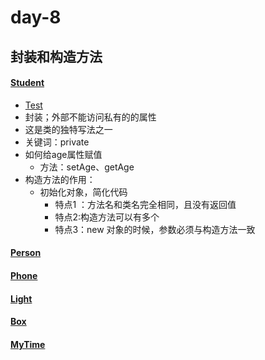 # day-8
## 封装和构造方法
#### [Student](https://github.com/ShenShizhe/java-programme/blob/main/java/day-8/Student.java)
- [Test](https://github.com/ShenShizhe/java-programme/blob/main/java/day-8/Test.java)
- 封装；外部不能访问私有的的属性
- 这是类的独特写法之一
- 关键词：private
- 如何给age属性赋值
  - 方法：setAge、getAge
- 构造方法的作用：
   - 初始化对象，简化代码
      - 特点1 ：方法名和类名完全相同，且没有返回值
      - 特点2:构造方法可以有多个
      - 特点3：new 对象的时候，参数必须与构造方法一致
#### [Person](https://github.com/ShenShizhe/java-programme/blob/main/java/day-8/Person.java)  
#### [Phone]()
#### [Light]()
#### [Box]()
#### [MyTime]()

